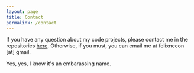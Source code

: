 ```yaml
---
layout: page
title: Contact
permalink: /contact
---
```


If you have any question about my code projects, please contact me in the repositories
[here](https://github.com/jonespeter360). Otherwise, if you must, you can email me at 
felixnecon \[at\] gmail. 

Yes, yes, I know it's an embarassing name.
